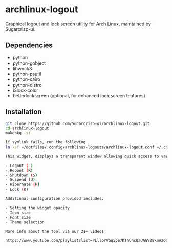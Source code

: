 # archlinux-logout

Graphical logout and lock screen utility for Arch Linux, maintained by Sugarcrisp-ui.

## Dependencies

- python
- python-gobject
- libwnck3
- python-psutil
- python-cairo
- python-distro
- i3lock-color
- betterlockscreen (optional, for enhanced lock screen features)

## Installation

```bash
git clone https://github.com/Sugarcrisp-ui/archlinux-logout.git
cd archlinux-logout
makepkg -si

If symlink fails, run the following
ln -sf ~/dotfiles/.config/archlinux-logouts/archlinux-logout.conf ~/.config/archlinux-logout/archlinux-logout.conf

This widget, displays a transparent window allowing quick access to various power features:

- Logout (L)
- Reboot (R)
- Shutdown (S)
- Suspend (U)
- Hibernate (H)
- Lock (K)

Additional configuration provided includes:

- Setting the widget opacity
- Icon size
- Font size
- Theme selection

More info about the tool via our 21+ videos

https://www.youtube.com/playlist?list=PLlloYVGq5pS7KfhUhcQaUAGV28kmA2OSt


